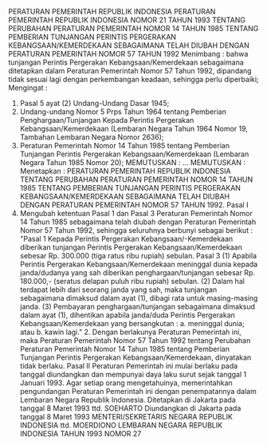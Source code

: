  PERATURAN PEMERINTAH REPUBLIK INDONESIA PERATURAN PEMERINTAH REPUBLIK INDONESIA NOMOR 21 TAHUN 1993 TENTANG PERUBAHAN PERATURAN PEMERINTAH NOMOR 14 TAHUN 1985 TENTANG PEMBERIAN TUNJANGAN PERINTIS PERGERAKAN KEBANGSAAN/KEMERDEKAAN SEBAGAIMANA TELAH DIUBAH DENGAN PERATURAN PEMERINTAH NOMOR 57 TAHUN 1992
Menimbang :
 bahwa tunjangan Perintis Pergerakan Kebangsaan/Kemerdekaan sebagaimana ditetapkan dalam Peraturan Pemerintah Nomor 57 Tahun 1992, dipandang tidak sesuai lagi dengan perkembangan keadaan, sehingga perlu diperbaiki;
Mengingat :

1. Pasal 5 ayat (2) Undang-Undang Dasar 1945;
2. Undang-undang Nomor 5 Prps Tahun 1964 tentang Pemberian Penghargaan/Tunjangan Kepada Perintis Pergerakan Kebangsaan/Kemerdekaan (Lembaran Negara Tahun 1964 Nomor 19, Tambahan Lembaran Negara Nomor 2636);
3. Peraturan Pemerintah Nomor 14 Tahun 1985 tentang Pemberian Tunjangan Perintis Pergerakan Kebangsaan/Kemerdekaan (Lembaran Negara Tahun 1985 Nomor 20);
MEMUTUSKAN :
 …
MEMUTUSKAN :
 Menetapkan : PERATURAN PEMERINTAH REPUBLIK INDONESIA TENTANG PERUBAHAN PERATURAN PEMERINTAH NOMOR 14 TAHUN 1985 TENTANG PEMBERIAN TUNJANGAN PERINTIS PERGERAKAN KEBANGSAAN/KEMERDEKAAN SEBAGAIMANA TELAH DIUBAH DENGAN PERATURAN PEMERINTAH NOMOR 57 TAHUN 1992.
Pasal I
1. Mengubah ketentuan Pasal 1 dan Pasal 3 Peraturan Pemerintah Nomor 14 Tahun 1985 sebagaimana telah diubah dengan Peraturan Pemerintah Nomor 57 Tahun 1992, sehingga seluruhnya berbunyi sebagai berikut : "Pasal 1 Kepada Perintis Pergerakan Kebangsaan/-Kemerdekaan diberikan tunjangan Perintis Pergerakan Kebangsaan/Kemerdekaan sebesar Rp. 300.000 (tiga ratus ribu rupiah) sebulan.
Pasal 3
(1) Apabila Perintis Pergerakan Kebangsaan/Kemerdekaan meninggal dunia kepada janda/dudanya yang sah diberikan penghargaan/tunjangan sebesar Rp. 180.000,- (seratus delapan puluh ribu rupiah) sebulan.
(2) Dalam hal terdapat lebih dari seorang janda yang sah, maka tunjangan sebagaimana dimaksud dalam ayat (1), dibagi rata untuk masing-masing janda.
(3) Pembayaran penghargaan/tunjangan sebagaimana dimaksud dalam ayat (1), dihentikan apabila janda/duda Perintis Pergerakan Kebangsaan/Kemerdekaan yang bersangkutan :
a. meninggal dunia; atau
b. kawin lagi." 2. Dengan berlakunya Peraturan Pemerintah ini, maka Peraturan Pemerintah Nomor 57 Tahun 1992 tentang Perubahan Peraturan Pemerintah Nomor 14 Tahun 1985 tentang Pemberian Tunjangan Perintis Pergerakan Kebangsaan/Kemerdekaan, dinyatakan tidak berlaku.
Pasal II
Peraturan Pemerintah ini mulai berlaku pada tanggal diundangkan dan mempunyai daya laku surut sejak tanggal 1 Januari 1993.
Agar setiap orang mengetahuinya, memerintahkan pengundangan Peraturan Pemerintah ini dengan penempatannya dalam Lembaran Negara Republik Indonesia. Ditetapkan di Jakarta pada tanggal 8 Maret 1993 ttd. SOEHARTO Diundangkan di Jakarta pada tanggal 8 Maret 1993 MENTERI/SEKRETARIS NEGARA REPUBLIK INDONESIA ttd. MOERDIONO LEMBARAN NEGARA REPUBLIK INDONESIA TAHUN 1993 NOMOR 27